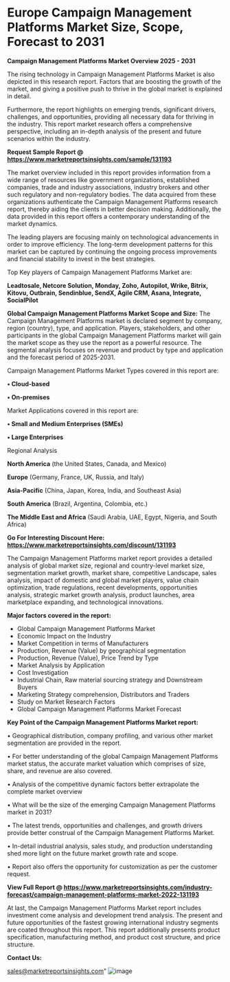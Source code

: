 # Europe Campaign Management Platforms Market Size, Scope, Forecast to 2031

<Strong> Campaign Management Platforms Market Overview 2025 - 2031</strong>

The rising technology in Campaign Management Platforms Market is also depicted in this research report. Factors that are boosting the growth of the market, and giving a positive push to thrive in the global market is explained in detail.

Furthermore, the report highlights on emerging trends, significant drivers, challenges, and opportunities, providing all necessary data for thriving in the industry. This report market research offers a comprehensive perspective, including an in-depth analysis of the present and future scenarios within the industry.

<strong>Request Sample Report @ <a href=https://www.marketreportsinsights.com/sample/131193>https://www.marketreportsinsights.com/sample/131193</a></strong>

The market overview included in this report provides information from a wide range of resources like government organizations, established companies, trade and industry associations, industry brokers and other such regulatory and non-regulatory bodies. The data acquired from these organizations authenticate the Campaign Management Platforms research report, thereby aiding the clients in better decision making. Additionally, the data provided in this report offers a contemporary understanding of the market dynamics.

The leading players are focusing mainly on technological advancements in order to improve efficiency. The long-term development patterns for this market can be captured by continuing the ongoing process improvements and financial stability to invest in the best strategies.

Top Key players of Campaign Management Platforms Market are:

<strong>Leadtosale, Netcore Solution, Monday, Zoho, Autopilot, Wrike, Bitrix, Kitovu, Outbrain, Sendinblue, SendX, Agile CRM, Asana, Integrate, SocialPilot</strong>

<strong><b>Global Campaign Management Platforms Market Scope and Size:</b></strong>
The Campaign Management Platforms market is declared segment by company, region (country), type, and application. Players, stakeholders, and other participants in the global Campaign Management Platforms market will gain the market scope as they use the report as a powerful resource. The segmental analysis focuses on revenue and product by type and application and the forecast period of 2025-2031.

Campaign Management Platforms Market Types covered in this report are:

<strong>• Cloud-based

• On-premises</strong>

Market Applications covered in this report are:

<strong>• Small and Medium Enterprises (SMEs)

• Large Enterprises</strong> 

Regional Analysis

<strong>North America</strong> (the United States, Canada, and Mexico)

<strong>Europe</strong> (Germany, France, UK, Russia, and Italy)

<strong>Asia-Pacific</strong> (China, Japan, Korea, India, and Southeast Asia)

<strong>South America</strong> (Brazil, Argentina, Colombia, etc.)

<strong>The Middle East and Africa</strong> (Saudi Arabia, UAE, Egypt, Nigeria, and South Africa)

<strong>Go For Interesting Discount Here: <a href=https://www.marketreportsinsights.com/discount/131193>https://www.marketreportsinsights.com/discount/131193</a></strong>

The Campaign Management Platforms market report provides a detailed analysis of global market size, regional and country-level market size, segmentation market growth, market share, competitive Landscape, sales analysis, impact of domestic and global market players, value chain optimization, trade regulations, recent developments, opportunities analysis, strategic market growth analysis, product launches, area marketplace expanding, and technological innovations.

<strong><b>Major factors covered in the report:</b></strong>
<ul>
  <li>Global Campaign Management Platforms Market </li>
  <li>Economic Impact on the Industry</li>
  <li>Market Competition in terms of Manufacturers</li>
  <li>Production, Revenue (Value) by geographical segmentation</li>
  <li>Production, Revenue (Value), Price Trend by Type</li>
  <li>Market Analysis by Application</li>
  <li>Cost Investigation</li>
  <li>Industrial Chain, Raw material sourcing strategy and Downstream Buyers</li>
  <li>Marketing Strategy comprehension, Distributors and Traders</li>
  <li>Study on Market Research Factors</li>
  <li>Global Campaign Management Platforms Market Forecast</li>
</ul>

<strong><b>Key Point of the Campaign Management Platforms Market report:</b></strong>

• Geographical distribution, company profiling, and various other market segmentation are provided in the report.

• For better understanding of the global Campaign Management Platforms market status, the accurate market valuation which comprises of size, share, and revenue are also covered.

• Analysis of the competitive dynamic factors better extrapolate the complete market overview

• What will be the size of the emerging Campaign Management Platforms market in 2031?

• The latest trends, opportunities and challenges, and growth drivers provide better construal of the Campaign Management Platforms Market.

• In-detail industrial analysis, sales study, and production understanding shed more light on the future market growth rate and scope.

• Report also offers the opportunity for customization as per the customer request.

<strong><b>View Full Report @ <a href=https://www.marketreportsinsights.com/industry-forecast/campaign-management-platforms-market-2022-131193>https://www.marketreportsinsights.com/industry-forecast/campaign-management-platforms-market-2022-131193</a></b></strong>


At last, the Campaign Management Platforms Market report includes investment come analysis and development trend analysis. The present and future opportunities of the fastest growing international industry segments are coated throughout this report. This report additionally presents product specification, manufacturing method, and product cost structure, and price structure.

<strong>Contact Us:</strong>

sales@marketreportsinsights.com"
![image](https://github.com/user-attachments/assets/5dccf33a-0b8d-430c-aff0-39c5bf435a87)
